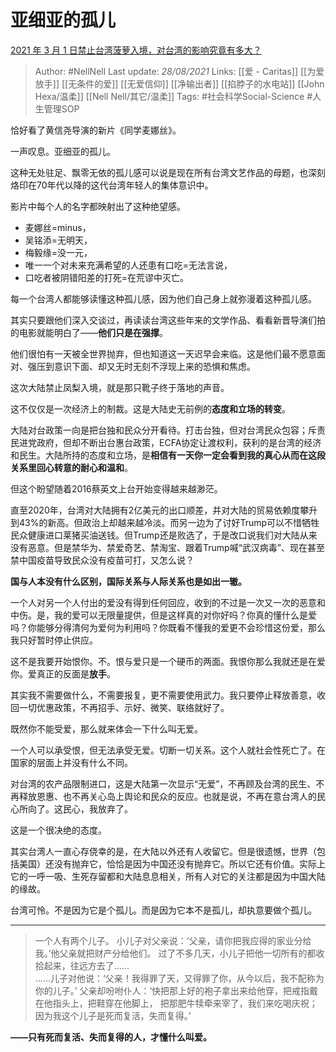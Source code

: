 # 亚细亚的孤儿
[2021 年 3 月 1 日禁止台湾菠萝入境，对台湾的影响究竟有多大？](https://www.zhihu.com/question/446790267/answer/1757690207)


> Author: #NellNell 
Last update: *28/08/2021* 
Links: [[爱 - Caritas]] [[为爱放手]] [[无条件的爱]] [[无爱信仰]] [[净输出者]] [[掐脖子的水电站]] [[John Hexa/温柔]] [[Nell Nell/其它/温柔]] 
Tags: #社会科学Social-Science  #人生管理SOP  

  

恰好看了黄信尧导演的新片《同学麦娜丝》。

一声叹息。亚细亚的孤儿。

这种无处驻足、飘零无依的孤儿感可以说是现在所有台湾文艺作品的母题，也深刻烙印在70年代以降的这代台湾年轻人的集体意识中。

影片中每个人的名字都映射出了这种绝望感。

-   麦娜丝=minus，
-   吴铭添=无明天，
-   梅毅缘=没一元，
-   唯一一个对未来充满希望的人还患有口吃=无法言说，
-   口吃者被阴错阳差的打死=在荒谬中灭亡。

每一个台湾人都能够读懂这种孤儿感，因为他们自己身上就弥漫着这种孤儿感。

其实只要跟他们深入交谈过，再读读台湾这些年来的文学作品、看看新晋导演们拍的电影就能明白了——**他们只是在强撑**。

他们很怕有一天被全世界抛弃，但也知道这一天迟早会来临。这是他们最不愿意面对、强压到意识下面、却又无时无刻不浮现上来的恐惧和焦虑。

这次大陆禁止凤梨入境，就是那只靴子终于落地的声音。

这不仅仅是一次经济上的制裁。这是大陆史无前例的**态度和立场的转变**。

大陆对台政策一向是把台独和民众分开看待。打击台独，但对台湾民众包容；斥责民进党政府，但却不断出台惠台政策，ECFA协定让渡权利，获利的是台湾的经济和民生。大陆所持的态度和立场，是**相信有一天你一定会看到我的真心从而在这段关系里回心转意的耐心和温和**。

但这个盼望随着2016蔡英文上台开始变得越来越渺茫。

直至2020年，台湾对大陆拥有2亿美元的出口顺差，并对大陆的贸易依赖度攀升到43%的新高。但政治上却越来越冷淡。而另一边为了讨好Trump可以不惜牺牲民众健康进口莱猪买油送钱。但Trump还是败选了，于是改口说我们对大陆从来没有恶意。但是禁华为、禁爱奇艺、禁淘宝、跟着Trump喊“武汉病毒”、现在甚至禁中国疫苗导致民众没有疫苗可打，又怎么说？

**国与人本没有什么区别，国际关系与人际关系也是如出一辙。**

一个人对另一个人付出的爱没有得到任何回应，收到的不过是一次又一次的恶意和中伤。是，我的爱可以无限量提供，但是这样真的对你好吗？你真的懂什么是爱吗？你能够分得清何为爱何为利用吗？你既看不懂我的爱更不会珍惜这份爱，那么我只好暂时停止供应。

这不是我要开始恨你。不。恨与爱只是一个硬币的两面。我恨你那么我就还是在爱你。爱真正的反面是**放手**。

其实我不需要做什么，不需要报复，更不需要使用武力。我只要停止释放善意，收回一切优惠政策，不再招手、示好、微笑、联络就好了。

既然你不能受爱，那么就来体会一下什么叫无爱。

一个人可以承受恨，但无法承受无爱。切断一切关系。这个人就社会性死亡了。在国家的层面上并没有什么不同。

对台湾的农产品限制进口，这是大陆第一次显示“无爱”，不再顾及台湾的民生、不再释放恩惠、也不再关心岛上舆论和民众的反应。也就是说，不再在意台湾人的民心所向了。这民心，我放弃了。

这是一个很决绝的态度。

其实台湾人一直心存侥幸的是，在大陆以外还有人收留它。但是很遗憾，世界（包括美国）还没有抛弃它，恰恰是因为中国还没有抛弃它。所以它还有价值。实际上它的一呼一吸、生死存留都和大陆息息相关，所有人对它的关注都是因为中国大陆的缘故。

台湾可怜。不是因为它是个孤儿。而是因为它本不是孤儿，却执意要做个孤儿。

---

> 一个人有两个儿子。 小儿子对父亲说：‘父亲，请你把我应得的家业分给我。’他父亲就把财产分给他们。 过了不多几天，小儿子把他一切所有的都收拾起来，往远方去了……  
> ……儿子对他说：‘父亲！我得罪了天，又得罪了你，从今以后，我不配称为你的儿子。’ 父亲却吩咐仆人：‘快把那上好的袍子拿出来给他穿，把戒指戴在他指头上，把鞋穿在他脚上， 把那肥牛犊牵来宰了，我们来吃喝庆祝； 因为我这个儿子是死而复活，失而复得。’

**——只有死而复活、失而复得的人，才懂什么叫爱。**